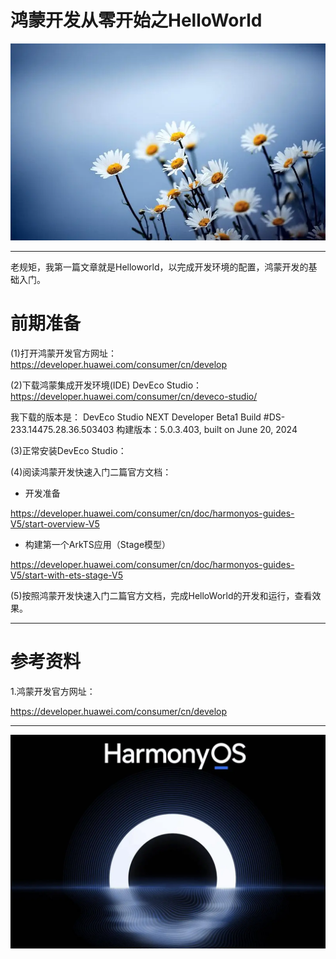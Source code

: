 # 鸿蒙开发从零开始之HelloWorld

<img src="../image/flower_001.png">

---

老规矩，我第一篇文章就是Helloworld，以完成开发环境的配置，鸿蒙开发的基础入门。

# 前期准备


(1)打开鸿蒙开发官方网址：
https://developer.huawei.com/consumer/cn/develop

(2)下载鸿蒙集成开发环境(IDE) DevEco Studio：
https://developer.huawei.com/consumer/cn/deveco-studio/

我下载的版本是：
DevEco Studio NEXT Developer Beta1
Build #DS-233.14475.28.36.503403
构建版本：5.0.3.403, built on June 20, 2024

(3)正常安装DevEco Studio：


(4)阅读鸿蒙开发快速入门二篇官方文档：

- 开发准备

https://developer.huawei.com/consumer/cn/doc/harmonyos-guides-V5/start-overview-V5

- 构建第一个ArkTS应用（Stage模型） 

https://developer.huawei.com/consumer/cn/doc/harmonyos-guides-V5/start-with-ets-stage-V5


(5)按照鸿蒙开发快速入门二篇官方文档，完成HelloWorld的开发和运行，查看效果。



---




# 参考资料

1.鸿蒙开发官方网址：

https://developer.huawei.com/consumer/cn/develop




---

<img src="../image/harmony_os_001.png">



